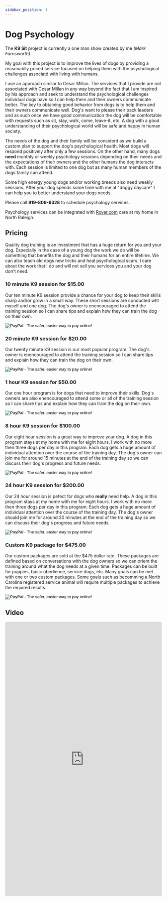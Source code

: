 ```yaml
---
sidebar_position: 1
---
```

# Dog Psychology
The **K9 Sit** project is currently a one man show created by me
*(Mark Farnsworth)*.

My goal with this project is to improve the lives of dogs by providing a
reasonablly priced service focused on helping them with the psychological
challenges associatd with living with humans.

I use an approach similar to Cesar Millan. The services that I provide are
not associated with Cesar Millan in any way beyond the fact that I am inspired
by his approach and seek to understand the psychological challenges individual
dogs have so I can help them and their owners communicate better. The key to
obtaining good behavior from dogs is to help them and their owners communicate
well. Dog's want to please their pack leaders and as such once we have good
communication the dog will be comfortable with requests such as sit, stay,
walk, come, leave-it, etc. A dog with a good understanding of their
psychological world will be safe and happy in human society.

The needs of the dog and their family will be considerd as we build a custom
plan to support the dog's psychological health. Most dogs will respond
positively after only a few sessions. On the other hand, many dogs **need**
monthly or weekly psychology sessions depending on their needs and the
expectations of their owners and the other humans the dog interacts with.
Each session is limited to one dog but as many human members of the dogs
family can attend.

Some high energy young dogs and/or working breeds also need weekly sessions.
After your dog spends some time with me at "doggy daycare" I can help you to
better understand your dogs needs.

Please call <b>919-809-9328</b> to schedule psychology services.

Psychology services can be integrated with <a href="https://www.rover.com/members/mark-f-high-quality-dog-training/">Rover.com</a> care
at my home in North Raleigh.

## Pricing

Quality dog training is an investment that has a huge return for you and your dog. Especially in the case of a young dog the work we do will be something that benefits the dog and their humans for an entire lifetime. We can also teach old dogs new tricks and heal psychological scars. I care about the work that I do and will not sell you services you and your dog don't need.

### 10 minute K9 session for $15.00

Our ten minute K9 session provide a chance for your dog to keep their skills sharp and/or grow in a small way. These short sessions are conducted wht myself and one dog. The dog's owner is enencouraged to attend the training session so I can share tips and explain how they can train the dog on their own.

<form action="https://www.paypal.com/cgi-bin/webscr" method="post" target="_top">
<input type="hidden" name="cmd" value="_xclick" />
<input type="hidden" name="business" value="farnsworth2008@gmail.com" />
<input type="hidden" name="lc" value="US" />
<input type="hidden" name="item_name" value="K9Sit 10 Minute Service" />
<input type="hidden" name="amount" value="15.00" />
<input type="hidden" name="currency_code" value="USD" />
<input type="hidden" name="button_subtype" value="services" />
<input type="hidden" name="no_note" value="0" />
<input type="hidden" name="shipping" value="0.00" />
<input type="hidden" name="bn" value="PP-BuyNowBF:btn_buynowCC_LG.gif:NonHostedGuest" />
<input type="image" src="/img/10min.png" name="submit" alt="PayPal - The safer, easier way to pay online!" />
</form>

### 20 minute K9 session for $20.00

Our twenty minute K9 session is our most popular program.  The dog's owner is enencouraged to attend the training session so I can share tips and explain how they can train the dog on their own.

<form action="https://www.paypal.com/cgi-bin/webscr" method="post" target="_top">
<input type="hidden" name="cmd" value="_xclick" />
<input type="hidden" name="business" value="farnsworth2008@gmail.com" />
<input type="hidden" name="lc" value="US" />
<input type="hidden" name="item_name" value="K9Sit 20 Minute Service" />
<input type="hidden" name="amount" value="20.00" />
<input type="hidden" name="currency_code" value="USD" />
<input type="hidden" name="button_subtype" value="services" />
<input type="hidden" name="no_note" value="0" />
<input type="hidden" name="shipping" value="0.00" />
<input type="hidden" name="bn" value="PP-BuyNowBF:btn_buynowCC_LG.gif:NonHostedGuest" />
<input type="image" src="/img/20min.png" name="submit" alt="PayPal - The safer, easier way to pay online!" />
</form>

### 1 hour K9 session for $50.00

Our one hour program is for dogs that need to improve their skills. Dog's owners are also enencouraged to attend some or all of the training session so I can share tips and explain how they can train the dog on their own.

<form action="https://www.paypal.com/cgi-bin/webscr" method="post" target="_top">
<input type="hidden" name="cmd" value="_xclick" />
<input type="hidden" name="business" value="farnsworth2008@gmail.com" />
<input type="hidden" name="lc" value="US" />
<input type="hidden" name="item_name" value="K9Sit 1 Hour Service" />
<input type="hidden" name="amount" value="50.00" />
<input type="hidden" name="currency_code" value="USD" />
<input type="hidden" name="button_subtype" value="services" />
<input type="hidden" name="no_note" value="0" />
<input type="hidden" name="shipping" value="0.00" />
<input type="hidden" name="bn" value="PP-BuyNowBF:btn_buynowCC_LG.gif:NonHostedGuest" />
<input type="image" src="/img/1hour.png" name="submit" alt="PayPal - The safer, easier way to pay online!" />
</form>

### 8 hour K9 session for $100.00

Our eight hour session is a great way to improve your dog. A dog in this program stays at my home with me for eight hours. I work with no more then three dogs per day in this program. Each dog gets a huge amount of individual attention over the course of the training day. The dog's owner can join me for around 15 minutes at the end of the training day so we can discuss their dog's progress and future needs.

<form action="https://www.paypal.com/cgi-bin/webscr" method="post" target="_top">
<input type="hidden" name="cmd" value="_xclick" />
<input type="hidden" name="business" value="farnsworth2008@gmail.com" />
<input type="hidden" name="lc" value="US" />
<input type="hidden" name="item_name" value="K9Sit 1 Hour Service" />
<input type="hidden" name="amount" value="100.00" />
<input type="hidden" name="currency_code" value="USD" />
<input type="hidden" name="button_subtype" value="services" />
<input type="hidden" name="no_note" value="0" />
<input type="hidden" name="shipping" value="0.00" />
<input type="hidden" name="bn" value="PP-BuyNowBF:btn_buynowCC_LG.gif:NonHostedGuest" />
<input type="image" src="/img/8hour.png" name="submit" alt="PayPal - The safer, easier way to pay online!" />
</form>

### 24 hour K9 session for $200.00

Our 24 hour session is pefect for dogs who **really** need help. A dog in this program stays at my home with me for eight hours. I work with no more then three dogs per day in this program. Each dog gets a huge amount of individual attention over the course of the training day. The dog's owner should join me for around 20 minutes at the end of the training day so we can discuss their dog's progress and future needs.

<form action="https://www.paypal.com/cgi-bin/webscr" method="post" target="_top">
<input type="hidden" name="cmd" value="_xclick" />
<input type="hidden" name="business" value="farnsworth2008@gmail.com" />
<input type="hidden" name="lc" value="US" />
<input type="hidden" name="item_name" value="K9Sit 24 Hour Service" />
<input type="hidden" name="amount" value="200.00" />
<input type="hidden" name="currency_code" value="USD" />
<input type="hidden" name="button_subtype" value="services" />
<input type="hidden" name="no_note" value="0" />
<input type="hidden" name="shipping" value="0.00" />
<input type="hidden" name="bn" value="PP-BuyNowBF:btn_buynowCC_LG.gif:NonHostedGuest" />
<input type="image" src="/img/24hour.png" name="submit" alt="PayPal - The safer, easier way to pay online!" />
</form>

### Custom K9 package for $475.00

Our custom packages are sold at the $475 dollar rate. These packages are defined based on conversations with the dog owners so we can orient the training around what the dog needs at a given time. Packages can be built for puppies, basic obedience, service dogs, etc. Many goals can be met with one or two custom packages.  Some goals such as becomming a North Carolina registered service animal will require multiple packages to achieve the required results.

<form action="https://www.paypal.com/cgi-bin/webscr" method="post" target="_top">
<input type="hidden" name="cmd" value="_xclick" />
<input type="hidden" name="business" value="farnsworth2008@gmail.com" />
<input type="hidden" name="lc" value="US" />
<input type="hidden" name="item_name" value="K9Sit Custom Package" />
<input type="hidden" name="amount" value="475.00" />
<input type="hidden" name="currency_code" value="USD" />
<input type="hidden" name="button_subtype" value="services" />
<input type="hidden" name="no_note" value="0" />
<input type="hidden" name="shipping" value="0.00" />
<input type="hidden" name="bn" value="PP-BuyNowBF:btn_buynowCC_LG.gif:NonHostedGuest" />
<input type="image" src="/img/custom.png" name="submit" alt="PayPal - The safer, easier way to pay online!" />
</form>

## Video

<iframe 
width="100%"
height="881" 
src="https://www.youtube.com/embed/AxVMHu9aWJ0"
title="Rainy days with Tig"
frameborder="0"
allow="accelerometer; autoplay; clipboard-write; encrypted-media; gyroscope; picture-in-picture; web-share" allowfullscreen>
</iframe>
